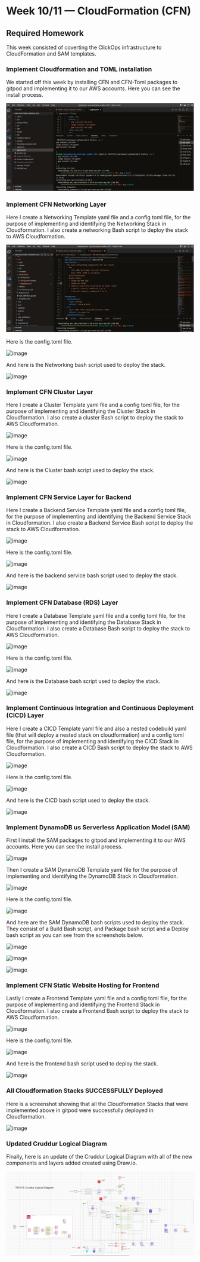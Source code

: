 # Week 10/11 — CloudFormation (CFN)

## Required Homework
This week consisted of coverting the ClickOps infrastructure to CloudFormation and SAM templates.

### Implement Cloudformation and TOML installation 
We started off this week by installing CFN and CFN-Toml packages to gitpod and implementing it to our AWS accounts. Here you can see the install process.

![screenshot of CFN/TOML Install](assets/Install-CFN-and-TOML.png)

### Implement CFN Networking Layer
Here I create a Networking Template yaml file and a config toml file, for the purpose of implementing and identifying the Networking Stack in Cloudformation. I also create a networking Bash script to deploy the stack to AWS Cloudformation.

![screenshot of CFN networking template file](assets/CFN-networking-template-yml.png)

Here is the config.toml file.

![image](https://github.com/tembo84/aws-bootcamp-cruddur-2023/assets/125076485/086d16b7-37e5-4112-9f58-b25a3b7f02af)

And here is the Networking bash script used to deploy the stack.

![image](https://github.com/tembo84/aws-bootcamp-cruddur-2023/assets/125076485/ba4a6424-5bb3-4db4-af17-b9728602268c)


### Implement CFN Cluster Layer
Here I create a Cluster Template yaml file and a config toml file, for the purpose of implementing and identifying the Cluster Stack in Cloudformation. I also create a cluster Bash script to deploy the stack to AWS Cloudformation.

![image](https://github.com/tembo84/aws-bootcamp-cruddur-2023/assets/125076485/700cbf01-566d-451c-bdf6-833db3008df5)

Here is the config.toml file.

![image](https://github.com/tembo84/aws-bootcamp-cruddur-2023/assets/125076485/fc1c417c-f1cf-4abd-ad98-0b371728b660)

And here is the Cluster bash script used to deploy the stack.

![image](https://github.com/tembo84/aws-bootcamp-cruddur-2023/assets/125076485/4a0fe7ce-2326-43f7-8829-6ae6ee36e44e)


### Implement CFN Service Layer for Backend
Here I create a Backend Service Template yaml file and a config toml file, for the purpose of implementing and identifying the Backend Service Stack in Cloudformation. I also create a Backend Service Bash script to deploy the stack to AWS Cloudformation.

![image](https://github.com/tembo84/aws-bootcamp-cruddur-2023/assets/125076485/c531d19d-7680-454c-b68c-659f8ec29b1e)

Here is the config.toml file.

![image](https://github.com/tembo84/aws-bootcamp-cruddur-2023/assets/125076485/262793aa-6477-4b61-b35c-c4345662dc08)

And here is the backend service bash script used to deploy the stack.

![image](https://github.com/tembo84/aws-bootcamp-cruddur-2023/assets/125076485/e1362903-1758-4462-bee5-0fea28709752)


### Implement CFN Database (RDS) Layer
Here I create a Database Template yaml file and a config toml file, for the purpose of implementing and identifying the Database Stack in Cloudformation. I also create a Database Bash script to deploy the stack to AWS Cloudformation.

![image](https://github.com/tembo84/aws-bootcamp-cruddur-2023/assets/125076485/5b9beb8d-f31e-4011-8408-b76495be7866)

Here is the config.toml file.

![image](https://github.com/tembo84/aws-bootcamp-cruddur-2023/assets/125076485/ddf7fd40-d7b7-4f00-9690-cacbb9a73d49)

And here is the Database bash script used to deploy the stack.

![image](https://github.com/tembo84/aws-bootcamp-cruddur-2023/assets/125076485/0bbc6e5a-d5f2-4a48-a1de-1cdc9488b1bd)


### Implement Continuous Integration and Continuous Deployment (CICD) Layer
Here I create a CICD Template yaml file and also a nested codebuild yaml file (that will deploy a nested stack on cloudformation) and a config toml file, for the purpose of implementing and identifying the CICD Stack in Cloudformation. I also create a CICD Bash script to deploy the stack to AWS Cloudformation.

![image](https://github.com/tembo84/aws-bootcamp-cruddur-2023/assets/125076485/de3e4ae4-77bb-4b34-9cc2-399d7528a21a)

Here is the config.toml file.

![image](https://github.com/tembo84/aws-bootcamp-cruddur-2023/assets/125076485/549c6cec-a4da-43df-9d77-f466e1d28dc9)

And here is the CICD bash script used to deploy the stack.

![image](https://github.com/tembo84/aws-bootcamp-cruddur-2023/assets/125076485/c44f64ce-08ec-49f6-b700-6a9900b37c24)


### Implement DynamoDB us Serverless Application Model (SAM)
First I install the SAM packages to gitpod and implementing it to our AWS accounts. Here you can see the install process. 

![image](https://github.com/tembo84/aws-bootcamp-cruddur-2023/assets/125076485/47dca641-f2ad-4bbe-aa77-37707db9283d)

Then I create a SAM DynamoDB Template yaml file for the purpose of implementing and identifying the DynamoDB Stack in Cloudformation. 

![image](https://github.com/tembo84/aws-bootcamp-cruddur-2023/assets/125076485/c25f4b2e-e3e1-401b-89a6-8f62ae71af63)

Here is the config.toml file.

![image](https://github.com/tembo84/aws-bootcamp-cruddur-2023/assets/125076485/a95f3be2-386e-40e8-b312-3bf070def172)

And here are the SAM DynamoDB bash scripts used to deploy the stack. They consist of a Build Bash script, and Package bash script and a Deploy bash script as you can see from the screenshots below.

![image](https://github.com/tembo84/aws-bootcamp-cruddur-2023/assets/125076485/2dc4ef40-254f-4422-aa1b-2c0414736bf6)

![image](https://github.com/tembo84/aws-bootcamp-cruddur-2023/assets/125076485/c2a3e19a-b453-4c46-b430-7d88c224f832)

![image](https://github.com/tembo84/aws-bootcamp-cruddur-2023/assets/125076485/d3a80ec2-a04f-49f5-ac7c-05bca4ffc473)


### Implement CFN Static Website Hosting for Frontend
Lastly I create a Frontend Template yaml file and a config toml file, for the purpose of implementing and identifying the Frontend Stack in Cloudformation. I also create a Frontend Bash script to deploy the stack to AWS Cloudformation.

![image](https://github.com/tembo84/aws-bootcamp-cruddur-2023/assets/125076485/36da31d3-12ab-4694-a50f-870dac4996b9)

Here is the config.toml file.

![image](https://github.com/tembo84/aws-bootcamp-cruddur-2023/assets/125076485/8fac45e3-b009-4b95-9bb6-27558e1c927f)

And here is the frontend bash script used to deploy the stack.

![image](https://github.com/tembo84/aws-bootcamp-cruddur-2023/assets/125076485/2b1213d8-879d-413b-a0e9-9e4157d80c59)

### All Cloudformation Stacks SUCCESSFULLY Deployed
Here is a screenshot showing that all the Cloudformation Stacks that were implemented above in gitpod were successfully deployed in Cloudformation.

![image](https://github.com/tembo84/aws-bootcamp-cruddur-2023/assets/125076485/66cafa5b-c7a6-4b64-b96d-cf3052663be4)



### Updated Cruddur Logical Diagram
Finally, here is an update of the Cruddur Logical Diagram with all of the new components and layers added created using Draw.io.

![Screenshot of Logical Diagram](assets/Updated-Cruddur-Logical-Diagram.png)

